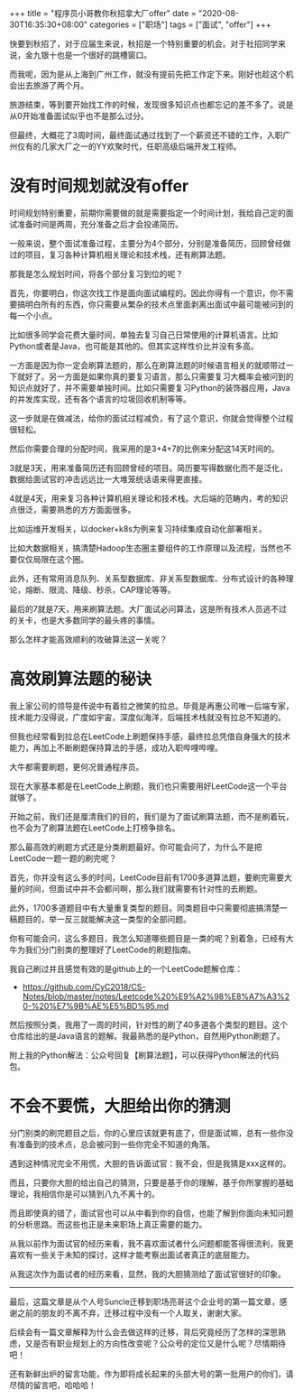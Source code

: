 +++
title = "程序员小哥教你秋招拿大厂offer"
date = "2020-08-30T16:35:30+08:00"
categories = ["职场"]
tags = ["面试", "offer"]
+++


快要到秋招了，对于应届生来说，秋招是一个特别重要的机会。对于社招同学来说，金九银十也是一个很好的跳槽窗口。

而我呢，因为是从上海到广州工作，就没有提前先把工作定下来。刚好也趁这个机会出去旅游了两个月。

旅游结束，等到要开始找工作的时候，发现很多知识点也都忘记的差不多了。说是从0开始准备面试似乎也不是那么过分。

但最终，大概花了3周时间，最终面试通过找到了一个薪资还不错的工作，入职广州仅有的几家大厂之一的YY欢聚时代，任职高级后端开发工程师。

<!--more-->

# 没有时间规划就没有offer

时间规划特别重要，前期你需要做的就是需要指定一个时间计划，我给自己定的面试准备时间是两周，充分准备之后才会投递简历。

一般来说，整个面试准备过程，主要分为4个部分，分别是准备简历，回顾曾经做过的项目，复习各种计算机相关理论和技术栈，还有刷算法题。

那我是怎么规划时间，将各个部分复习到位的呢？

首先，你要明白，你这次找工作是面向面试编程的。因此你得有一个意识，你不需要搞明白所有的东西，你只需要从繁杂的技术点里面剥离出面试中最可能被问到的每一个小点。

比如很多同学会花费大量时间，单独去复习自己日常使用的计算机语言。比如Python或者是Java，也可能是其他的。但其实这样性价比并没有多高。

一方面是因为你一定会刷算法题的，那么在刷算法题的时候语言相关的就顺带过一下就好了。另一方面是如果你真的要复习语言，那么只需要复习大概率会被问到的知识点就好了，并不需要单独时间。比如只需要复习Python的装饰器应用，Java的并发库实现，还有各个语言的垃圾回收机制等等。

这一步就是在做减法，给你的面试过程减负，有了这个意识，你就会觉得整个过程很轻松。

然后你需要合理的分配时间，我采用的是3+4+7的比例来分配这14天时间的。

3就是3天，用来准备简历还有回顾曾经的项目。简历要写得数据化而不是泛化，数据给面试官的冲击远远比一大堆笼统话语来得更直接。

4就是4天，用来复习各种计算机相关理论和技术栈。大后端的范畴内，考的知识点很泛，需要熟悉的方方面面很多。

比如运维开发相关，以docker+k8s为例来复习持续集成自动化部署相关。

比如大数据相关，搞清楚Hadoop生态圈主要组件的工作原理以及流程，当然也不要仅仅局限在这个圈。

此外，还有常用消息队列、关系型数据库、非关系型数据库、分布式设计的各种理论，熔断、限流、降级、秒杀，CAP理论等等。

最后的7就是7天，用来刷算法题。大厂面试必问算法，这是所有技术人员逃不过的关卡，也是大多数同学的最头疼的事情。

那么怎样才能高效顺利的攻破算法这一关呢？

# 高效刷算法题的秘诀

我上家公司的领导是传说中有着拉之微笑的拉总。毕竟是再惠公司唯一后端专家，技术能力没得说，广度如宇宙，深度似海洋，后端技术栈就没有拉总不知道的。

但我也经常看到拉总在LeetCode上刷题保持手感，最终拉总凭借自身强大的技术能力，再加上不断刷题保持算法的手感，成功入职哔哩哔哩。

大牛都需要刷题，更何况普通程序员。

现在大家基本都是在LeetCode上刷题，我们也只需要用好LeetCode这一个平台就够了。

开始之前，我们还是厘清我们的目的，我们是为了面试刷算法题，而不是刷着玩，也不会为了刷算法题在LeetCode上打榜争排名。

那么最高效的刷题方式还是分类刷题最好。你可能会问了，为什么不是把LeetCode一题一题的刷完呢？

首先，你并没有这么多的时间，LeetCode目前有1700多道算法题，要刷完需要大量的时间，但面试中并不会都问啊，那么我们就需要有针对性的去刷题。

此外，1700多道题目中有大量重复类型的题目。同类题目中只需要彻底搞清楚一稿题目的，举一反三就能解决这一类型的全部问题。

你有可能会问，这么多题目，我怎么知道哪些题目是一类的呢？别着急，已经有大牛为我们分门别类的整理好了LeetCode的刷题指南。

我自己刷过并且感觉有效的是github上的一个LeetCode题解仓库：

- https://github.com/CyC2018/CS-Notes/blob/master/notes/Leetcode%20%E9%A2%98%E8%A7%A3%20-%20%E7%9B%AE%E5%BD%95.md

然后按照分类，我用了一周的时间，针对性的刷了40多道各个类型的题目。这个仓库给出的是Java语言的题解。我最熟悉的是Python，自然用Python刷题了。

附上我的Python解法：公众号回复【刷算法题】，可以获得Python解法的代码包。

# 不会不要慌，大胆给出你的猜测

分门别类的刷完题目之后，你的心里应该就更有底了，但是面试嘛，总有一些你没有准备到的技术点，总会被问到一些你完全不知道的角落。

遇到这种情况完全不用慌，大胆的告诉面试官：我不会，但是我猜是xxx这样的。

而且，只要你大胆的给出自己的猜测，只要是基于你的理解，基于你所掌握的基础理论，我相信你是可以猜到八九不离十的。

而且即使真的错了，面试官也可以从中看到你的自信，也能了解到你面向未知问题的分析思路。而这些也正是未来职场上真正需要的能力。

从我以前作为面试官的经历来看，我不喜欢面试者什么问题都能答得很流利，我更喜欢有一些关于未知的探讨，这样才能考察出面试者真正的底层能力。

从我这次作为面试者的经历来看，显然，我的大胆猜测给了面试官很好的印象。

---

最后，这篇文章是从个人号Suncle迁移到职场亮哥这个企业号的第一篇文章，感谢之前的朋友的不离不弃，迁移过程中没有一个人取关，谢谢大家。

后续会有一篇文章解释为什么会去做这样的迁移，背后究竟经历了怎样的深思熟虑，又是否有职业规划上的方向性改变呢？公众号的定位又是什么呢？尽情期待吧！

还有新鲜出炉的留言功能，作为即将成长起来的头部大号的第一批用户的你们，请尽情的留言吧，哈哈哈！

